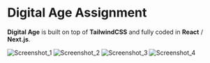 # Digital Age Assignment

**Digital Age** is built on top of **TailwindCSS** and fully coded in **React** / **Next.js**.


![Screenshot_1](https://github.com/devmaster1214/DigitalageAssignment/assets/154261980/6b145404-58cb-43c7-9b6f-58aa3b9ab9bd)
![Screenshot_2](https://github.com/devmaster1214/DigitalageAssignment/assets/154261980/26b97441-afd7-4ce4-979b-0817fc619837)
![Screenshot_3](https://github.com/devmaster1214/DigitalageAssignment/assets/154261980/d54b519f-9895-4986-8038-af68750666e8)
![Screenshot_4](https://github.com/devmaster1214/DigitalageAssignment/assets/154261980/744926bc-4c50-4396-a696-3316d093fd7b)
